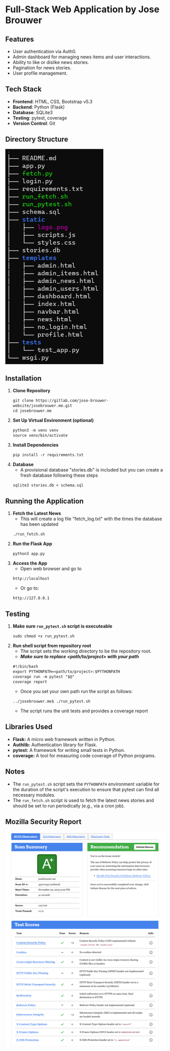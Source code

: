 # Full-Stack Web Application by Jose Brouwer


## Features
- User authentication via Auth0.
- Admin dashboard for managing news items and user interactions.
- Ability to like or dislike news stories.
- Pagination for news stories.
- User profile management.

## Tech Stack
- **Frontend**: HTML, CSS, Bootstrap v5.3
- **Backend**: Python (Flask)
- **Database**: SQLite3
- **Testing**: pytest, coverage
- **Version Control**: Git

## Directory Structure
![Directory Structure](images/Directory_Structure.png)

## Installation
1. **Clone Repository**
    ```
    git clone https://gitlab.com/jose-brouwer-website/josebrouwer.me.git
    cd josebrouwer.me
    ```
2. **Set Up Virtual Environment (optional)**
    ```
    python3 -m venv venv
    source venv/bin/activate
    ```
3. **Install Dependencies**
    ```
    pip install -r requirements.txt
    ```
4. **Database**
    - A provisional database "stories.db" is included but you can create a fresh database following these steps
    ```
    sqlite3 stories.db < schema.sql
    ```
## Running the Application
1. **Fetch the Latest News**
    - This will create a log file "fetch_log.txt" with the times the database has been updated
    ```
    ./run_fetch.sh
    ```
2. **Run the Flask App**
    ```
    python3 app.py
    ```
3. **Access the App**
    - Open web browser and go to
    ```
    http://localhost
    ```
    - Or go to: 
    ```
    http://127.0.0.1
    ```

## Testing
1. **Make sure `run_pytest.sh` script is executeable**
    ```
    sudo chmod +x run_pytest.sh
    ```
2. **Run shell script from repository root**
    - The script sets the working directory to be the repository root. 
    - ***Make sure to replace <path/to/project> with your path***
    ```
    #!/bin/bash
    export PYTHONPATH=<path/to/project>:$PYTHONPATH
    coverage run -m pytest "$@"
    coverage report
    ```
    - Once you set your own path run the script as follows:
    ```
    ../josebrouwer.me$ ./run_pytest.sh
    ```
    - The script runs the unit tests and provides a coverage report

## Libraries Used
- **Flask:** A micro web framework written in Python.
- **Authlib:** Authentication library for Flask.
- **pytest:** A framework for writing small tests in Python.
- **coverage:** A tool for measuring code coverage of Python programs.

## Notes
- The `run_pytest.sh` script sets the `PYTHONPATH` environment variable for the duration of the script's execution to ensure that pytest can find all necessary modules.
- The `run_fetch.sh` script is used to fetch the latest news stories and should be set to run periodically (e.g., via a cron job).

## Mozilla Security Report
![Mozilla Report](images/Mozilla_Score.png)